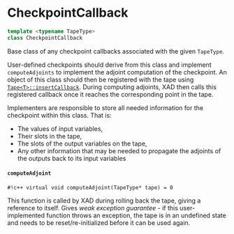 # CheckpointCallback

```c++
template <typename TapeType> 
class CheckpointCallback
```

Base class of any checkpoint callbacks associated with the given `TapeType`.

User-defined checkpoints should derive from this class and implement
`computeAdjoints` to implement the adjoint computation of the checkpoint.
An object of this class should then be registered with the tape using
[`Tape<T>::insertCallback`](tape.md#insertcallback).
During computing adjoints, XAD then calls this registered callback
once it reaches the corresponding point in the tape.

Implementers are responsible to store all needed information for the
checkpoint within this class.
That is:

*   The values of input variables,
*   Their slots in the tape,
*   The slots of the output variables on the tape,
*   Any other information that may be needed to propagate the adjoints
    of the outputs back to its input variables

#### `computeAdjoint`

`#!c++ virtual void computeAdjoint(TapeType* tape) = 0`

This function is called by XAD during rolling back the tape,
giving a reference to itself.
Gives *weak exception guarantee* - if this user-implemented function
throws an exception, the tape is in an undefined state and needs to
be reset/re-initialized before it can be used again.
